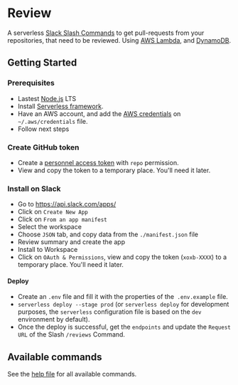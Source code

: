 # Review

A serverless [Slack Slash Commands](https://api.slack.com/slash-commands) to get pull-requests from your repositories, that need to be reviewed. Using [AWS Lambda](https://aws.amazon.com/fr/lambda/), and [DynamoDB](https://aws.amazon.com/fr/dynamodb/).

## Getting Started

### Prerequisites

- Lastest [Node.js](https://nodejs.org) LTS
- Install [Serverless framework](https://www.serverless.com/framework/docs/getting-started/).
- Have an AWS account, and add the [AWS credentials](https://www.serverless.com/framework/docs/providers/aws/guide/credentials/) on `~/.aws/credentials` file.
- Follow next steps

### Create GitHub token

- Create a [personnel access token](https://docs.github.com/en/github/authenticating-to-github/keeping-your-account-and-data-secure/creating-a-personal-access-token) with `repo` permission.
- View and copy the token to a temporary place. You'll need it later.

### Install on Slack

- Go to https://api.slack.com/apps/
- Click on `Create New App`
- Click on `From an app manifest`
- Select the workspace
- Choose `JSON` tab, and copy data from the `./manifest.json` file
- Review summary and create the app
- Install to Workspace
- Click on `OAuth & Permissions`, view and copy the token (`xoxb-XXXX`) to a temporary place. You'll need it later.

#### Deploy

- Create an `.env` file and fill it with the properties of the` .env.example` file.
- `serverless deploy --stage prod` (or `serverless deploy` for development purposes, the `serverless` configuration file is based on the `dev` environment by default).
- Once the deploy is successful, get the `endpoints` and update the `Request URL` of the Slash `/reviews` Command.

## Available commands

See the [help file](./src/commands/help.ts) for all available commands.
